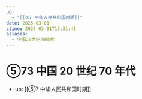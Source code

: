 ```yaml
---
up:
  - "[[⑤7 中华人民共和国时期]]"
date: 2025-03-01
ctime: 2025-03-01T13:31:41
aliases:
  - 中国20世纪70年代
---
```


# ⑤73 中国 20 世纪 70 年代

- up: [[⑤7 中华人民共和国时期]]

